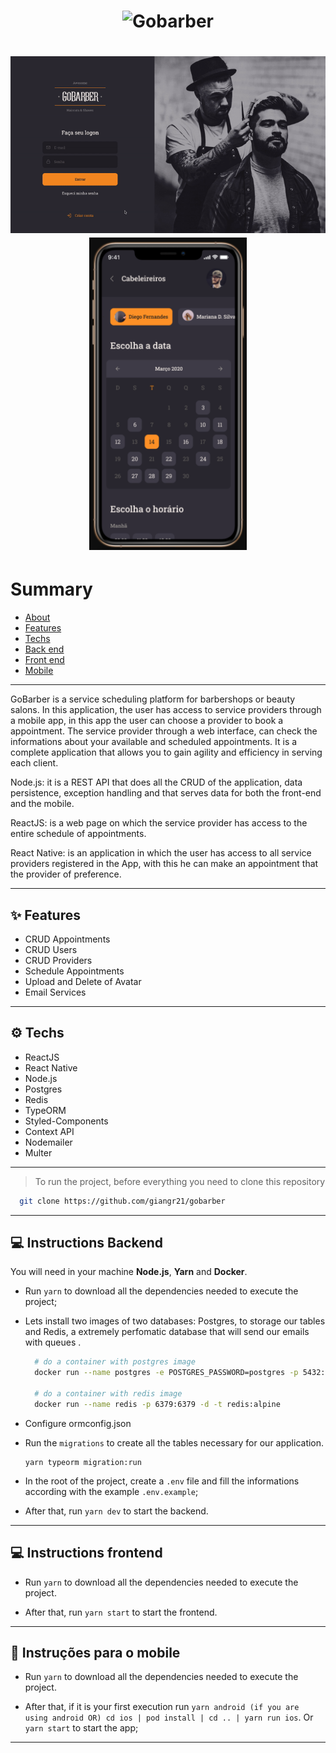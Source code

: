 
<h1 align="center">
  <img alt="Gobarber" src="https://ik.imagekit.io/hwyksvj4iv/gobarber_19xmN2BUU.svg" width="250px" />
</h1>

<h1 align="center">
  <p align="center">
    <img src='./Images/web.gif'>
    <img src="./Images/mobile.png" height="500">
  </p>
</h1>

# Summary
 - [About](#-fastfeet)
 - [Features](#-features)
 - [Techs](#-techs)
 - [Back end](#-instructions-backend)
 - [Front end](#-instructions-frontend)
 - [Mobile](#-instructions-mobile)

---
GoBarber is a service scheduling platform for barbershops or beauty salons.
In this application, the user has access to service providers through a mobile app,
in this app the user can choose a provider to book a appointment. The service provider through a web interface, can check the informations about your available and scheduled appointments. It is a complete application that allows you to gain agility and efficiency in serving each client.

Node.js: it is a REST API that does all the CRUD of the application, data persistence, exception handling and that serves data for both the front-end and the mobile.

ReactJS: is a web page on which the service provider has access to the entire schedule of appointments.

React Native: is an application in which the user has access to all service providers registered in the App, with this he can make an appointment that the provider of preference.

---

## ✨ Features

- CRUD Appointments
- CRUD Users
- CRUD Providers
 - Schedule Appointments
 - Upload and Delete of Avatar
 - Email Services

---

## ⚙ Techs

 - ReactJS
 - React Native
 - Node.js
 - Postgres
 - Redis
 - TypeORM
 - Styled-Components
 - Context API
 - Nodemailer
 - Multer

---

> To run the project, before everything you need to clone this repository
```bash
  git clone https://github.com/giangr21/gobarber
```

---

## 💻 Instructions Backend

You will need in your machine **Node.js**,  **Yarn** and **Docker**. 

 - Run `yarn` to download all the dependencies needed to execute the project;

 - Lets install two images of two databases: Postgres, to storage our tables and Redis, a extremely perfomatic database that will send our emails with queues .
    ```bash
      # do a container with postgres image
      docker run --name postgres -e POSTGRES_PASSWORD=postgres -p 5432:5432 -d postgres

      # do a container with redis image
      docker run --name redis -p 6379:6379 -d -t redis:alpine
    ```
 - Configure ormconfig.json

 - Run the `migrations` to create all the tables necessary for our application.
	  ```
   yarn typeorm migration:run
   ```

  - In the root of the project, create a `.env` file and fill the informations according with the example `.env.example`;

 - After that, run `yarn dev` to start the backend.

---

## 💻 Instructions frontend

 - Run `yarn` to download all the dependencies needed to execute the project.

 - After that, run `yarn start` to start the frontend.

---

## 📱 Instruções para o mobile

 - Run `yarn` to download all the dependencies needed to execute the project.

 - After that,  if it is your first execution run  `yarn android (if you are using android OR) cd ios | pod install | cd .. | yarn run ios`.  Or `yarn start` to start the app;

---
